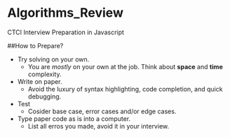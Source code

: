 # Algorithms_Review
CTCI Interview Preparation in Javascript

##How to Prepare?
* Try solving on your own.
  * You are *mostly* on your own at the job. Think about **space** and **time** complexity.
* Write on paper.
  * Avoid the luxury of syntax highlighting, code completion, and quick debugging.
* Test 
  * Cosider base case, error cases and/or edge cases.
* Type paper code as is into a computer.
  * List all erros you made, avoid it in your interview. 
